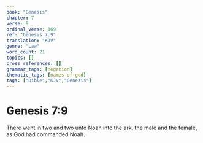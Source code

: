 ```yaml
---
book: "Genesis"
chapter: 7
verse: 9
ordinal_verse: 169
ref: "Genesis 7:9"
translation: "KJV"
genre: "Law"
word_count: 21
topics: []
cross_references: []
grammar_tags: [negation]
thematic_tags: [names-of-god]
tags: ["Bible","KJV","Genesis"]
---
```


# Genesis 7:9

There went in two and two unto Noah into the ark, the male and the female, as God had commanded Noah.
